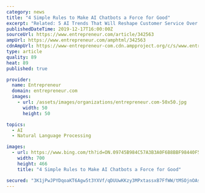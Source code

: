 ```yaml
---
category: news
title: "4 Simple Rules to Make AI Chatbots a Force for Good"
excerpt: "Related: 5 AI Trends That Will Reshape Customer Service Over the Next 5 Years Business Insider experts predict that by 2020, 80 percent of enterprises will use chatbots. We don’t quite know why the other 20 percent is shying away, but we hope the realization dawns upon them soon. After all, chatbots can reduce your customer service costs by ..."
publishedDateTime: 2019-12-17T16:00:00Z
sourceUrl: https://www.entrepreneur.com/article/342563
ampUrl: https://www.entrepreneur.com/amphtml/342563
cdnAmpUrl: https://www-entrepreneur-com.cdn.ampproject.org/c/s/www.entrepreneur.com/amphtml/342563
type: article
quality: 89
heat: 89
published: true

provider:
  name: Entrepreneur
  domain: entrepreneur.com
  images:
    - url: /assets/images/organizations/entrepreneur.com-50x50.jpg
      width: 50
      height: 50

topics:
  - AI
  - Natural Language Processing

images:
  - url: https://www.bing.com/th?id=ON.09745B984C57A3B3A0F6B8BBF98440F5
    width: 700
    height: 466
    title: "4 Simple Rules to Make AI Chatbots a Force for Good"

secured: "3K1jPwJPYDqoaKT6Agw5t3YXVf/qDUUwKKzy3MPxtassxB7FfWW/tMSOjnOAsiFmW1qYO4zO2vxuqUxDFQThb/hVOIPHi9yTpfIKSar4duC6NMqxmmnZWjglUsv11Xu7L1yzsnxnTjFcoij2Ls7BBQM4up4VFkzzyCFf9486aCWjAAUcRGHQtB+Z8Pu1Vxq3T4jAk5m6cW/m11YQS0zZPWezF6VUu6E6roJmfvU2BQIKs2HPOeMwZo/3MR3aZmHEGSeO1Cp2eLdvUP9x21HWoQ==;xEan4JEtdVFMEkFp9RJpiQ=="
---
```


